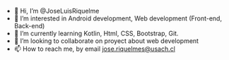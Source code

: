 - 👋 Hi, I’m @JoseLuisRiquelme
- 👀 I’m interested in Android development, Web development (Front-end, Back-end)
- 🌱 I’m currently learning Kotlin, Html, CSS, Bootstrap, Git.
- 💞️ I’m looking to collaborate on proyect about web development
- 📫 How to reach me, by email jose.riquelmes@usach.cl

<!---
JoseLuisRiquelme/JoseLuisRiquelme is a ✨ special ✨ repository because its `README.md` (this file) appears on your GitHub profile.
You can click the Preview link to take a look at your changes.
--->
